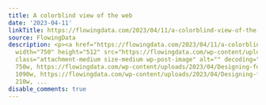 ```yaml
---
title: A colorblind view of the web
date: '2023-04-11'
linkTitle: https://flowingdata.com/2023/04/11/a-colorblind-view-of-the-web/
source: FlowingData
description: <p><a href="https://flowingdata.com/2023/04/11/a-colorblind-view-of-the-web/"><img
  width="750" height="512" src="https://flowingdata.com/wp-content/uploads/2023/04/Designing-for-colorblindness-750x512.png"
  class="attachment-medium size-medium wp-post-image" alt="" decoding="async" srcset="https://flowingdata.com/wp-content/uploads/2023/04/Designing-for-colorblindness-750x512.png
  750w, https://flowingdata.com/wp-content/uploads/2023/04/Designing-for-colorblindness-1090x744.png
  1090w, https://flowingdata.com/wp-content/uploads/2023/04/Designing-for-colorblindness-210x143.png
  210w, ...
disable_comments: true
---
```

<p><a href="https://flowingdata.com/2023/04/11/a-colorblind-view-of-the-web/"><img width="750" height="512" src="https://flowingdata.com/wp-content/uploads/2023/04/Designing-for-colorblindness-750x512.png" class="attachment-medium size-medium wp-post-image" alt="" decoding="async" srcset="https://flowingdata.com/wp-content/uploads/2023/04/Designing-for-colorblindness-750x512.png 750w, https://flowingdata.com/wp-content/uploads/2023/04/Designing-for-colorblindness-1090x744.png 1090w, https://flowingdata.com/wp-content/uploads/2023/04/Designing-for-colorblindness-210x143.png 210w, ...